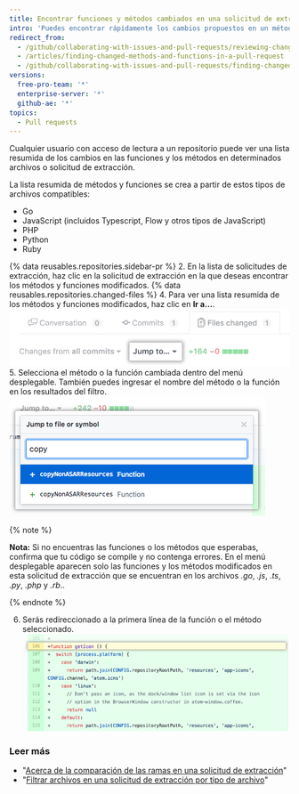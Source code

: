 ```yaml
---
title: Encontrar funciones y métodos cambiados en una solicitud de extracción
intro: 'Puedes encontrar rápidamente los cambios propuestos en un método o función en los archivos *.go*, *.js*, *.ts*, *.py*, *.php*, and *.rb*.'
redirect_from:
  - /github/collaborating-with-issues-and-pull-requests/reviewing-changes-in-pull-requests/finding-changed-methods-and-functions-in-a-pull-request
  - /articles/finding-changed-methods-and-functions-in-a-pull-request
  - /github/collaborating-with-issues-and-pull-requests/finding-changed-methods-and-functions-in-a-pull-request
versions:
  free-pro-team: '*'
  enterprise-server: '*'
  github-ae: '*'
topics:
  - Pull requests
---
```


Cualquier usuario con acceso de lectura a un repositorio puede ver una lista resumida de los cambios en las funciones y los métodos en determinados archivos o solicitud de extracción.

La lista resumida de métodos y funciones se crea a partir de estos tipos de archivos compatibles:
  - Go
  - JavaScript (incluidos Typescript, Flow y otros tipos de JavaScript)
  - PHP
  - Python
  - Ruby

{% data reusables.repositories.sidebar-pr %}
2. En la lista de solicitudes de extracción, haz clic en la solicitud de extracción en la que deseas encontrar los métodos y funciones modificados.
{% data reusables.repositories.changed-files %}
4. Para ver una lista resumida de los métodos y funciones modificados, haz clic en **Ir a...**. ![Ir al menú desplegable](/assets/images/help/pull_requests/jump-to-menu.png)
5. Selecciona el método o la función cambiada dentro del menú desplegable. También puedes ingresar el nombre del método o la función en los resultados del filtro. ![Filtrar función y métodos](/assets/images/help/pull_requests/filter-function-and-methods.png)

 {% note %}

 **Nota:** Si no encuentras las funciones o los métodos que esperabas, confirma que tu código se compile y no contenga errores. En el menú desplegable aparecen solo las funciones y los métodos modificados en esta solicitud de extracción que se encuentran en los archivos *.go*, *.js*, *.ts*, *.py*, *.php* y *.rb*..

 {% endnote %}

6. Serás redireccionado a la primera línea de la función o el método seleccionado. ![ver la función o el método en los archivos modificados](/assets/images/help/pull_requests/view-selected-function-or-method.png)

### Leer más

- "[Acerca de la comparación de las ramas en una solicitud de extracción](/articles/about-comparing-branches-in-pull-requests)"
- "[Filtrar archivos en una solicitud de extracción por tipo de archivo](/articles/filtering-files-in-a-pull-request-by-file-type)"
